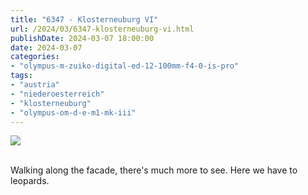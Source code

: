 ```yaml
---
title: "6347 - Klosterneuburg VI"
url: /2024/03/6347-klosterneuburg-vi.html
publishDate: 2024-03-07 18:00:00
date: 2024-03-07
categories:
- "olympus-m-zuiko-digital-ed-12-100mm-f4-0-is-pro"
tags:
- "austria"
- "niederoesterreich"
- "klosterneuburg"
- "olympus-om-d-e-m1-mk-iii"
---
```

<div class="container">
<div class="center"><a target="_blank" href="https://d25zfm9zpd7gm5.cloudfront.net/1200x1200/2020/20200806_131329_lr.jpg"><img class="webfeedsFeaturedVisual" src="https://d25zfm9zpd7gm5.cloudfront.net/0600x0600/2020/20200806_131329_lr.jpg" /></a></div>
</div>
<br />

Walking along the facade, there's much more to see. Here we
have to leopards.
